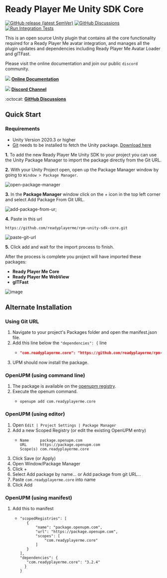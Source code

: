 # Ready Player Me Unity SDK Core

[![GitHub release (latest SemVer)](https://img.shields.io/github/v/release/readyplayerme/rpm-unity-sdk-core)](https://github.com/readyplayerme/rpm-unity-sdk-core/releases/latest) [![GitHub Discussions](https://img.shields.io/github/discussions/readyplayerme/rpm-unity-sdk-core)](https://github.com/readyplayerme/rpm-unity-sdk-core/discussions) [![Run Integration Tests](https://github.com/readyplayerme/rpm-unity-sdk-core/actions/workflows/integration-test.yml/badge.svg)](https://github.com/readyplayerme/rpm-unity-sdk-core/actions/workflows/integration-test.yml)

This is an open source Unity plugin that contains all the core functionality required for a Ready Player Me avatar integration, and manages all the plugin updates and dependencies including Ready Player Me Avatar Loader and glTFast. 

Please visit the online documentation and join our public `discord` community.

![](https://i.imgur.com/zGamwPM.png) **[Online Documentation]( https://readyplayer.me/docs )**

![](https://i.imgur.com/FgbNsPN.png) **[Discord Channel]( https://discord.gg/9veRUu2 )**

:octocat: **[GitHub Discussions]( https://github.com/readyplayerme/rpm-unity-sdk-core/discussions )**

## Quick Start 

### Requirements
- Unity Version 2020.3 or higher
- [Git](https://git-scm.com) needs to be installed to fetch the Unity package. [Download here](https://git-scm.com/downloads)

**1.** To add the new Ready Player Me Unity SDK to your project you can use the Unity Package Manager to import the package directly from the Git URL. 

**2.** With your Unity Project open, open up the Package Manager window by going to `Window > Package Manager`.

![open-package-manager](https://user-images.githubusercontent.com/7085672/206432665-da233187-06ad-40b5-a25e-660c97d6726f.png)

**3.** In the **Package Manager** window click on the + icon in the top left corner and select Add Package From Git URL.

![add-package-from-ur;](https://user-images.githubusercontent.com/7085672/206432698-8ecde741-4259-486f-9c77-d63fbc9a6cde.png)

**4.** Paste in this url 

`https://github.com/readyplayerme/rpm-unity-sdk-core.git`

![paste-git-url](https://user-images.githubusercontent.com/7085672/206432731-f9e0d161-7843-4d6e-8851-47b1f3bfb3bc.png)

**5.** Click add and wait for the import process to finish.

After the process is complete you project will have imported these packages:

- **Ready Player Me Core**
- **Ready Player Me WebView**
- **glTFast**

![image](https://github.com/readyplayerme/rpm-unity-sdk-core/assets/1121080/234ff559-cb19-4b39-bb14-a5621db1811b)

## Alternate Installation

### Using Git URL

1. Navigate to your project's Packages folder and open the manifest.json file.
2. Add this line below the `"dependencies": {` line
    - ```json title="Packages/manifest.json"
      "com.readyplayerme.core": "https://github.com/readyplayerme/rpm-unity-sdk-core.git",
      ```
3. UPM should now install the package.

### OpenUPM (using command line)

1. The package is available on the [openupm registry](https://openupm.com).
2. Execute the openum command.
    - ```
      openupm add com.readyplayerme.core
      ```
### OpenUPM (using editor)

1. Open `Edit | Project Settings | Package Manager`
2. Add a new Scoped Registry (or edit the existing OpenUPM entry)
   - ```
     Name     package.openupm.com
     URL      https://package.openupm.com
     Scope(s) com.readyplayerme.core
     ```
3. Click Save (or Apply)
4. Open Window/Package Manager
5. Click +
6. Select Add package by name... or Add package from git URL...
7. Paste `com.readyplayerme.core` into name
8. Click Add

### OpenUPM (using manifest)

1. Add this to manifest 
   - ```{
     "scopedRegistries": [
        {
            "name": "package.openupm.com",
            "url": "https://package.openupm.com",
            "scopes": [
                "com.readyplayerme.core"
            ]
        }
     ],
     "dependencies": {
        "com.readyplayerme.core": "3.2.4"
       }
     }
     ```
   

